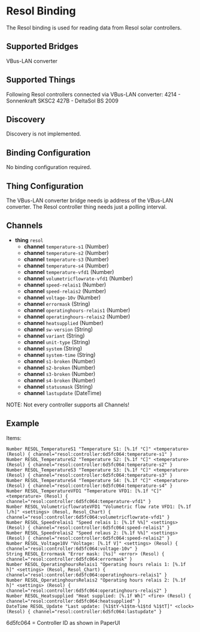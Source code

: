 # Resol Binding

The Resol binding is used for reading data from Resol solar controllers.

## Supported Bridges

VBus-LAN converter

## Supported Things

Following Resol controllers connected via VBus-LAN converter:
4214 - Sonnenkraft SKSC2
427B - DeltaSol BS 2009

## Discovery

Discovery is not implemented.

## Binding Configuration

No binding configuration required.

## Thing Configuration

The VBus-LAN converter bridge needs ip address of the VBus-LAN converter.
The Resol controller thing needs just a polling interval.

## Channels

* **thing** `resol`
    * **channel** `temperature-s1` (Number)
    * **channel** `temperature-s2` (Number)
    * **channel** `temperature-s3` (Number)
    * **channel** `temperature-s4` (Number)
    * **channel** `temperature-vfd1` (Number)
    * **channel** `volumetricflowrate-vfd1` (Number)
    * **channel** `speed-relais1` (Number)
    * **channel** `speed-relais2` (Number)
    * **channel** `voltage-10v` (Number)
    * **channel** `errormask` (String)
    * **channel** `operatinghours-relais1` (Number)
    * **channel** `operatinghours-relais2` (Number)
    * **channel** `heatsupplied` (Number)
    * **channel** `sw-version` (String)
    * **channel** `variant` (String)
    * **channel** `unit-type` (String)
    * **channel** `system` (String)
    * **channel** `system-time` (String)
    * **channel** `s1-broken` (Number)
    * **channel** `s2-broken` (Number)
    * **channel** `s3-broken` (Number)
    * **channel** `s4-broken` (Number)
    * **channel** `statusmask` (String)
    * **channel** `lastupdate` (DateTime)

NOTE: Not every controller supports all Channels!

## Example

Items:
```
Number RESOL_TemperatureS1 "Temperature S1: [%.1f °C]" <temperature> (Resol) { channel="resol:controller:6d5fc064:temperature-s1" }
Number RESOL_TemperatureS2 "Temperature S2: [%.1f °C]" <temperature> (Resol) { channel="resol:controller:6d5fc064:temperature-s2" }
Number RESOL_TemperatureS3 "Temperature S3: [%.1f °C]" <temperature> (Resol) { channel="resol:controller:6d5fc064:temperature-s3" }
Number RESOL_TemperatureS4 "Temperature S4: [%.1f °C]" <temperature> (Resol) { channel="resol:controller:6d5fc064:temperature-s4" }
Number RESOL_TemperatureVFD1 "Temperature VFD1: [%.1f °C]" <temperature> (Resol) { channel="resol:controller:6d5fc064:temperature-vfd1" }
Number RESOL_VolumetricflowrateVFD1 "Volumetric flow rate VFD1: [%.1f l/h]" <settings> (Resol, Resol_Chart) { channel="resol:controller:6d5fc064:volumetricflowrate-vfd1" }
Number RESOL_Speedrelais1 "Speed relais 1: [%.1f %%]" <settings> (Resol) { channel="resol:controller:6d5fc064:speed-relais1" }
Number RESOL_Speedrelais2 "Speed relaus 2: [%.1f %%]" <settings> (Resol) { channel="resol:controller:6d5fc064:speed-relais2" }
Number RESOL_Voltage10V "Voltage: [%.1f V]" <settings> (Resol) { channel="resol:controller:6d5fc064:voltage-10v" }
String RESOL_Errormask "Error mask: [%s]" <error> (Resol) { channel="resol:controller:6d5fc064:errormask" }
Number RESOL_OperatinghoursRelais1 "Operating hours relais 1: [%.1f h]" <settings> (Resol, Resol_Chart) { channel="resol:controller:6d5fc064:operatinghours-relais1" }
Number RESOL_OperatinghoursRelais2 "Operating hours relais 2: [%.1f h]" <settings> (Resol) { channel="resol:controller:6d5fc064:operatinghours-relais2" }
Number RESOL_Heatsupplied "Heat supplied: [%.1f Wh]" <fire> (Resol) { channel="resol:controller:6d5fc064:heatsupplied" }
DateTime RESOL_Update "Last update: [%1$tY-%1$tm-%1$td %1$tT]" <clock> (Resol) { channel="resol:controller:6d5fc064:lastupdate" }
```
6d5fc064 = Controller ID as shown in PaperUI
